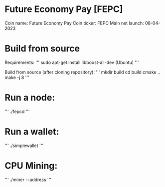 # Future Economy Pay [FEPC]

Coin name: Future Economy Pay
Coin ticker: FEPC
Main net launch: 08-04-2023

# Build from source

Requirements:
'''
sudo apt-get install libboost-all-dev (Ubuntu)
'''

Build from source (after cloning repository):
'''
mkdir build
cd build
cmake ..
make -j 8
'''

# Run a node:

'''
./fepcd
'''

# Run a wallet:

'''
./simplewallet
'''

# CPU Mining:

'''
./miner --address <WALLET>
'''



